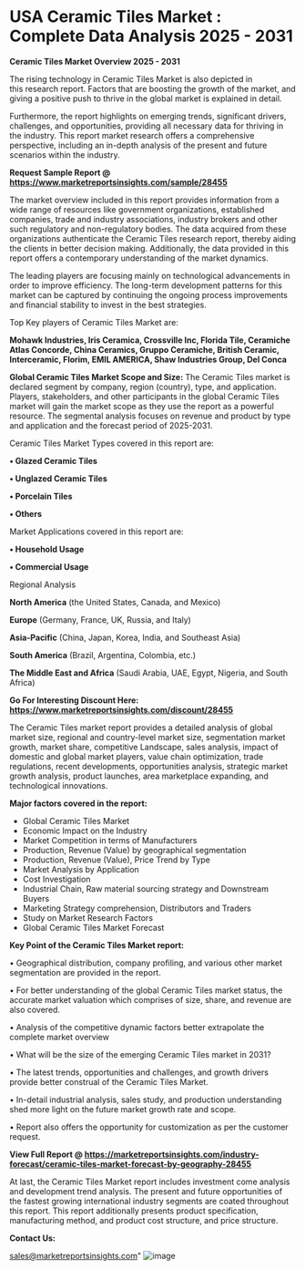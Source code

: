 # USA Ceramic Tiles Market : Complete Data Analysis 2025 - 2031

<Strong> Ceramic Tiles Market Overview 2025 - 2031</strong>

The rising technology in Ceramic Tiles Market is also depicted in this research report. Factors that are boosting the growth of the market, and giving a positive push to thrive in the global market is explained in detail.

Furthermore, the report highlights on emerging trends, significant drivers, challenges, and opportunities, providing all necessary data for thriving in the industry. This report market research offers a comprehensive perspective, including an in-depth analysis of the present and future scenarios within the industry.

<strong>Request Sample Report @ <a href=https://www.marketreportsinsights.com/sample/28455>https://www.marketreportsinsights.com/sample/28455</a></strong>

The market overview included in this report provides information from a wide range of resources like government organizations, established companies, trade and industry associations, industry brokers and other such regulatory and non-regulatory bodies. The data acquired from these organizations authenticate the Ceramic Tiles research report, thereby aiding the clients in better decision making. Additionally, the data provided in this report offers a contemporary understanding of the market dynamics.

The leading players are focusing mainly on technological advancements in order to improve efficiency. The long-term development patterns for this market can be captured by continuing the ongoing process improvements and financial stability to invest in the best strategies.

Top Key players of Ceramic Tiles Market are:

<strong>Mohawk Industries, Iris Ceramica, Crossville Inc, Florida Tile, Ceramiche Atlas Concorde, China Ceramics, Gruppo Ceramiche, British Ceramic, Interceramic, Florim, EMIL AMERICA, Shaw Industries Group, Del Conca</strong>

<strong><b>Global Ceramic Tiles Market Scope and Size:</b></strong>
The Ceramic Tiles market is declared segment by company, region (country), type, and application. Players, stakeholders, and other participants in the global Ceramic Tiles market will gain the market scope as they use the report as a powerful resource. The segmental analysis focuses on revenue and product by type and application and the forecast period of 2025-2031.

Ceramic Tiles Market Types covered in this report are:

<strong>• Glazed Ceramic Tiles

• Unglazed Ceramic Tiles

• Porcelain Tiles

• Others</strong>

Market Applications covered in this report are:

<strong>• Household Usage

• Commercial Usage</strong> 

Regional Analysis

<strong>North America</strong> (the United States, Canada, and Mexico)

<strong>Europe</strong> (Germany, France, UK, Russia, and Italy)

<strong>Asia-Pacific</strong> (China, Japan, Korea, India, and Southeast Asia)

<strong>South America</strong> (Brazil, Argentina, Colombia, etc.)

<strong>The Middle East and Africa</strong> (Saudi Arabia, UAE, Egypt, Nigeria, and South Africa)

<strong>Go For Interesting Discount Here: <a href=https://www.marketreportsinsights.com/discount/28455>https://www.marketreportsinsights.com/discount/28455</a></strong>

The Ceramic Tiles market report provides a detailed analysis of global market size, regional and country-level market size, segmentation market growth, market share, competitive Landscape, sales analysis, impact of domestic and global market players, value chain optimization, trade regulations, recent developments, opportunities analysis, strategic market growth analysis, product launches, area marketplace expanding, and technological innovations.

<strong><b>Major factors covered in the report:</b></strong>
<ul>
  <li>Global Ceramic Tiles Market </li>
  <li>Economic Impact on the Industry</li>
  <li>Market Competition in terms of Manufacturers</li>
  <li>Production, Revenue (Value) by geographical segmentation</li>
  <li>Production, Revenue (Value), Price Trend by Type</li>
  <li>Market Analysis by Application</li>
  <li>Cost Investigation</li>
  <li>Industrial Chain, Raw material sourcing strategy and Downstream Buyers</li>
  <li>Marketing Strategy comprehension, Distributors and Traders</li>
  <li>Study on Market Research Factors</li>
  <li>Global Ceramic Tiles Market Forecast</li>
</ul>

<strong><b>Key Point of the Ceramic Tiles Market report:</b></strong>

• Geographical distribution, company profiling, and various other market segmentation are provided in the report.

• For better understanding of the global Ceramic Tiles market status, the accurate market valuation which comprises of size, share, and revenue are also covered.

• Analysis of the competitive dynamic factors better extrapolate the complete market overview

• What will be the size of the emerging Ceramic Tiles market in 2031?

• The latest trends, opportunities and challenges, and growth drivers provide better construal of the Ceramic Tiles Market.

• In-detail industrial analysis, sales study, and production understanding shed more light on the future market growth rate and scope.

• Report also offers the opportunity for customization as per the customer request.

<strong><b>View Full Report @ <a href=https://marketreportsinsights.com/industry-forecast/ceramic-tiles-market-forecast-by-geography-28455>https://marketreportsinsights.com/industry-forecast/ceramic-tiles-market-forecast-by-geography-28455</a></b></strong>


At last, the Ceramic Tiles Market report includes investment come analysis and development trend analysis. The present and future opportunities of the fastest growing international industry segments are coated throughout this report. This report additionally presents product specification, manufacturing method, and product cost structure, and price structure.

<strong>Contact Us:</strong>

sales@marketreportsinsights.com"
![image](https://github.com/user-attachments/assets/4622f117-8957-4bb7-9a5d-453ee86c2ff0)
